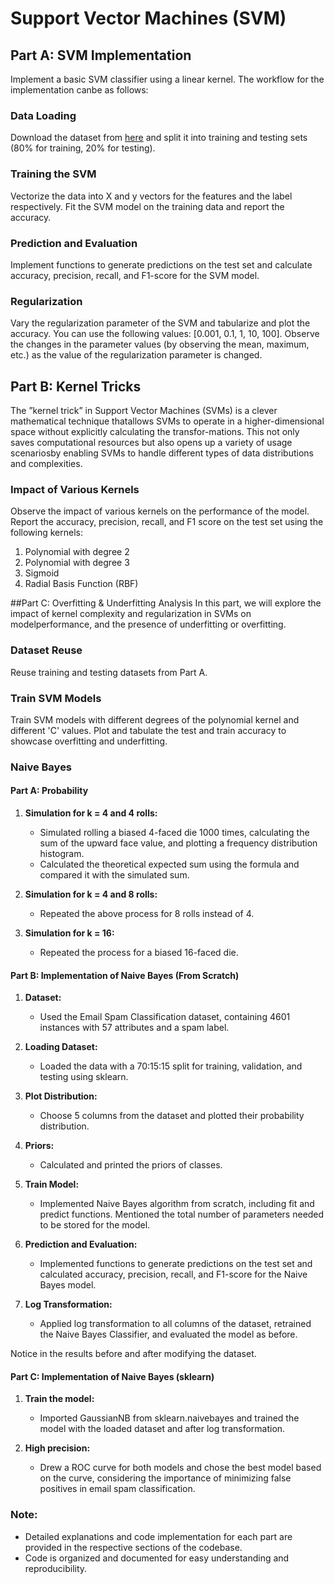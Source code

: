 # Support Vector Machines (SVM)

## Part A: SVM Implementation
Implement a basic SVM classifier using a linear kernel.  The workflow for the implementation canbe as follows:

### Data Loading
Download the dataset from [here](https://archive.ics.uci.edu/dataset/94/spambase) and split it into training and testing sets (80% for training, 20% for testing).

### Training the SVM
Vectorize the data into X and y vectors for the features and the label respectively. Fit the SVM model on the training data and report the accuracy.

### Prediction and Evaluation
Implement functions to generate predictions on the test set and calculate accuracy, precision, recall, and F1-score for the SVM model.

### Regularization
Vary the regularization parameter of the SVM and tabularize and plot the accuracy. You can use the following values: [0.001, 0.1, 1, 10, 100]. Observe the changes in the parameter values (by observing the mean, maximum, etc.) as the value of the regularization parameter is changed.


## Part B: Kernel Tricks 
The ”kernel trick” in Support Vector Machines (SVMs) is a clever mathematical technique thatallows SVMs to operate in a higher-dimensional space without explicitly calculating the transfor-mations.  This not only saves computational resources but also opens up a variety of usage scenariosby enabling SVMs to handle different types of data distributions and complexities.

### Impact of Various Kernels
Observe the impact of various kernels on the performance of the model. Report the accuracy, precision, recall, and F1 score on the test set using the following kernels:
1. Polynomial with degree 2
2. Polynomial with degree 3
3. Sigmoid
4. Radial Basis Function (RBF)

##Part C: Overfitting & Underfitting Analysis 
In this part, we will explore the impact of kernel complexity and regularization in SVMs on modelperformance, and the presence of underfitting or overfitting.

### Dataset Reuse
Reuse training and testing datasets from Part A.

### Train SVM Models
Train SVM models with different degrees of the polynomial kernel and different 'C' values. Plot and tabulate the test and train accuracy to showcase overfitting and underfitting.


### Naive Bayes

#### Part A: Probability

1. **Simulation for k = 4 and 4 rolls:**
   - Simulated rolling a biased 4-faced die 1000 times, calculating the sum of the upward face value, and plotting a frequency distribution histogram.
   - Calculated the theoretical expected sum using the formula and compared it with the simulated sum.

2. **Simulation for k = 4 and 8 rolls:**
   - Repeated the above process for 8 rolls instead of 4.

3. **Simulation for k = 16:**
   - Repeated the process for a biased 16-faced die.

#### Part B: Implementation of Naive Bayes (From Scratch)

1. **Dataset:**
   - Used the Email Spam Classification dataset, containing 4601 instances with 57 attributes and a spam label.

2. **Loading Dataset:**
   - Loaded the data with a 70:15:15 split for training, validation, and testing using sklearn.

3. **Plot Distribution:**
   - Choose 5 columns from the dataset and plotted their probability distribution.

4. **Priors:**
   - Calculated and printed the priors of classes.

5. **Train Model:**
   - Implemented Naive Bayes algorithm from scratch, including fit and predict functions. Mentioned the total number of parameters needed to be stored for the model.

6. **Prediction and Evaluation:**
   - Implemented functions to generate predictions on the test set and calculated accuracy, precision, recall, and F1-score for the Naive Bayes model.

7. **Log Transformation:**
   - Applied log transformation to all columns of the dataset, retrained the Naive Bayes Classifier, and evaluated the model as before.

Notice in the results before and after modifying the dataset.

#### Part C: Implementation of Naive Bayes (sklearn)

1. **Train the model:**
   - Imported GaussianNB from sklearn.naivebayes and trained the model with the loaded dataset and after log transformation.

2. **High precision:**
   - Drew a ROC curve for both models and chose the best model based on the curve, considering the importance of minimizing false positives in email spam classification.

### Note:
- Detailed explanations and code implementation for each part are provided in the respective sections of the codebase.
- Code is organized and documented for easy understanding and reproducibility.

